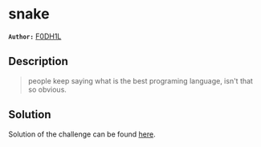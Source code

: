 # snake

**`Author:`** [F0DH1L](https://github.com/fodhil-ben)

## Description

  > people keep saying what is the best programing language, isn't that so obvious.  

## Solution

Solution of the challenge can be found [here](solution/).


